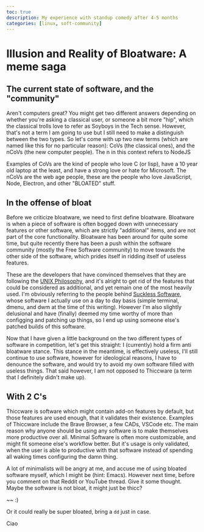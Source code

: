 ```yaml
---
toc: true
description: My experience with standup comedy after 4-5 months
categories: [linux, soft-community]
---
```

# Illusion and Reality of Bloatware: A meme saga


## The current state of software, and the "community"

Aren't computers great? You might get two different answers depending on whether you're asking a classical user, or someone a bit more "hip", which the classical trolls love to refer as Soyboys in the Tech sense. However, that's not a term I am going to use but I still need to make a distinguish between the two types. So let's come with up two new terms (which are named like this for no particular reason): CoVs (the classical ones), and the nCoVs (the new computer people). The n in this context refers to NodeJS


Examples of CoVs are the kind of people who love C (or lisp), have a 10 year old laptop at the least, and have a strong love or hate for Microsoft. The nCoVs are the web age people, these are the people who love JavaScript, Node, Electron, and other "BLOATED" stuff.


## In the offense of bloat

Before we criticize bloatware, we need to first define bloatware. Bloatware is when a piece of software is often bogged down with unnecessary features or other software, which are strictly "additional" items, and are not part of the core functionality. Bloatware has been around for quite some time, but quite recently there has been a push within the software community (mostly the Free Software community) to move towards the other side of the software, which prides itself in ridding itself of useless features.


These are the developers that have convinced themselves that they are following the [UNIX Philosophy](https://homepage.cs.uri.edu/~thenry/resources/unix_art/ch01s06.html), and it's alright to get rid of the features that could be considered as additional, and yet remain one of the most heavily used. I'm obviously referring to the people behind [Suckless Software](https://suckless.org/), whose software I actually use on a day to day basis (simple terminal, dmenu, and dwm at the time of this writing). However I'm also slightly delusional and have (finally) deemed my time worthy of more than configging and patching up things, so I end up using someone else's patched builds of this software.


Now that I have given a little background on the two different types of software in competition, let's get this straight: I (currently) hold a firm anti bloatware stance. This stance in the meantime, is effectively useless, I'll still continue to use software, however for ideological reasons, I have to denounce the software, and would try to avoid my own software filled with useless things. That said however, I am not opposed to Thiccware (a term that I definitely didn't make up).

## With 2 C's
Thiccware is software which might contain add-on features by default, but those features are used enough, that it validates their existence. Examples of Thiccware include the Brave Browser, a few CADs, VSCode etc. The main reason why anyone should be using any software is to make themselves more productive over all. Minimal Software is often more customizable, and might fit someone else's workflow better. But it's usage is only validated, when the user is able to productive with that software instead of spending all waking times configuring the damn thing.

A lot of minimalists will be angry at me, and accuse me of using bloated software myself, which I might be (hint: Emacs). However next time, before you comment on that Reddit or YouTube thread. Give it some thought. Maybe the software is not bloat, it might just be thicc?

~~ :)

Or it could really be super bloated, bring a `dd` just in case.

Ciao


